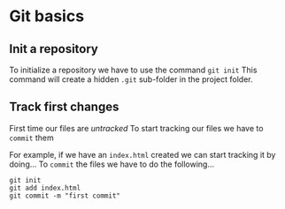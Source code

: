 # Git basics

## Init a repository

To initialize a repository we have to use the command `git init`
This command will create a hidden `.git` sub-folder in the project folder.

## Track first changes

First time our files are _untracked_ 
To start tracking our files we have to `commit` them

For example, if we have an `index.html` created we can start tracking it by doing... To `commit` the files we have to do the following...  

```
git init
git add index.html
git commit -m "first commit"

```